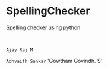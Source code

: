 # SpellingChecker
Spelling checker using python

<br />

`Ajay Raj M`

`Adhvaith Sankar`
'Gowtham Govindh. S'
